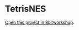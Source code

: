 TetrisNES
=====

[Open this project in 8bitworkshop](http://8bitworkshop.com/redir.html?platform=nes&githubURL=https%3A%2F%2Fgithub.com%2FSpookyturbo%2FTetrisNES&file=hello.c).
